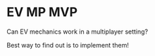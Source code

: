 # EV MP MVP

Can EV mechanics work in a multiplayer setting?

Best way to find out is to implement them!


